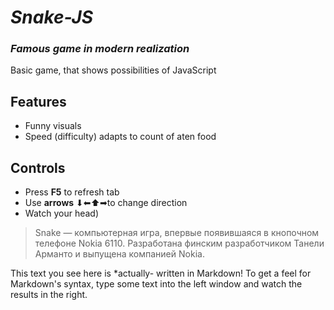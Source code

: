 # _Snake-JS_
### _Famous game in modern realization_
Basic game, that shows possibilities of JavaScript

## Features
- Funny visuals
- Speed (difficulty) adapts to count of aten food

## Controls

- Press **F5** to refresh tab 
- Use **arrows** ⬇⬅⬆➡to change direction 
- Watch your head)


> Snake — компьютерная игра, впервые появившаяся в кнопочном
> телефоне Nokia 6110. Разработана финским разработчиком
> Танели Арманто и выпущена компанией Nokia.

This text you see here is *actually- written in Markdown! To get a feel
for Markdown's syntax, type some text into the left window and
watch the results in the right.

